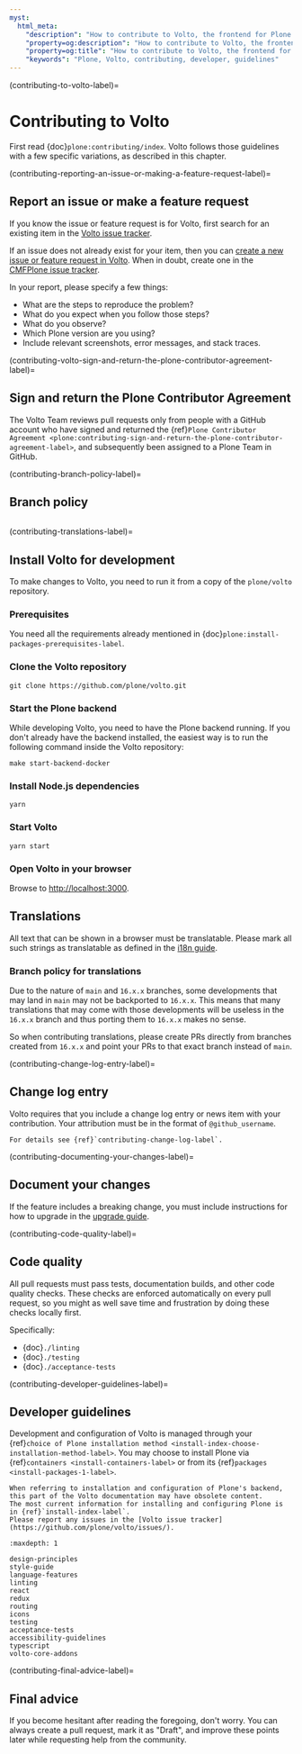 ```yaml
---
myst:
  html_meta:
    "description": "How to contribute to Volto, the frontend for Plone."
    "property=og:description": "How to contribute to Volto, the frontend for Plone."
    "property=og:title": "How to contribute to Volto, the frontend for Plone."
    "keywords": "Plone, Volto, contributing, developer, guidelines"
---
```


(contributing-to-volto-label)=

# Contributing to Volto

First read {doc}`plone:contributing/index`.
Volto follows those guidelines with a few specific variations, as described in this chapter.


(contributing-reporting-an-issue-or-making-a-feature-request-label)=

## Report an issue or make a feature request

If you know the issue or feature request is for Volto, first search for an existing item in the [Volto issue tracker](https://github.com/plone/volto/issues).

If an issue does not already exist for your item, then you can [create a new issue or feature request in Volto](https://github.com/plone/volto/issues/new/choose).
When in doubt, create one in the [CMFPlone issue tracker](https://github.com/plone/Products.CMFPlone/issues).

In your report, please specify a few things:

-   What are the steps to reproduce the problem?
-   What do you expect when you follow those steps?
-   What do you observe?
-   Which Plone version are you using?
-   Include relevant screenshots, error messages, and stack traces.


(contributing-volto-sign-and-return-the-plone-contributor-agreement-label)=

## Sign and return the Plone Contributor Agreement

The Volto Team reviews pull requests only from people with a GitHub account who have signed and returned the {ref}`Plone Contributor Agreement <plone:contributing-sign-and-return-the-plone-contributor-agreement-label>`, and subsequently been assigned to a Plone Team in GitHub.


(contributing-branch-policy-label)=

## Branch policy

```{include} ./branch-policy.md
```


(contributing-translations-label)=

## Install Volto for development

To make changes to Volto, you need to run it from a copy of the `plone/volto` repository.

### Prerequisites

You need all the requirements already mentioned in {doc}`plone:install-packages-prerequisites-label`.

### Clone the Volto repository

```shell
git clone https://github.com/plone/volto.git
```

### Start the Plone backend

While developing Volto, you need to have the Plone backend running.
If you don't already have the backend installed,
the easiest way is to run the following command inside the Volto repository:

```shell
make start-backend-docker
```

### Install Node.js dependencies

```shell
yarn
```

### Start Volto

```
yarn start
```

### Open Volto in your browser

Browse to [http://localhost:3000](http://localhost:3000).

## Translations

All text that can be shown in a browser must be translatable.
Please mark all such strings as translatable as defined in the [i18n guide](../recipes/i18n.md).

### Branch policy for translations

Due to the nature of `main` and `16.x.x` branches, some developments that may land in `main` may not be backported to `16.x.x`. This means that many translations that may come with those developments will be useless in the `16.x.x` branch and thus porting them to `16.x.x` makes no sense.

So when contributing translations, please create PRs directly from branches created from `16.x.x` and point your PRs to that exact branch instead of `main`.


(contributing-change-log-entry-label)=

## Change log entry

Volto requires that you include a change log entry or news item with your contribution.
Your attribution must be in the format of `@github_username`.

```{seealso}
For details see {ref}`contributing-change-log-label`.
```


(contributing-documenting-your-changes-label)=

## Document your changes

If the feature includes a breaking change, you must include instructions for how to upgrade in the [upgrade guide](../upgrade-guide/index.md).


(contributing-code-quality-label)=

## Code quality

All pull requests must pass tests, documentation builds, and other code quality checks.
These checks are enforced automatically on every pull request, so you might as well save time and frustration by doing these checks locally first.

Specifically:

-   {doc}`./linting`
-   {doc}`./testing`
-   {doc}`./acceptance-tests`


(contributing-developer-guidelines-label)=

## Developer guidelines

Development and configuration of Volto is managed through your {ref}`choice of Plone installation method <install-index-choose-installation-method-label>`.
You may choose to install Plone via {ref}`containers <install-containers-label>` or from its {ref}`packages <install-packages-1-label>`.

```{todo}
When referring to installation and configuration of Plone's backend, this part of the Volto documentation may have obsolete content.
The most current information for installing and configuring Plone is in {ref}`install-index-label`.
Please report any issues in the [Volto issue tracker](https://github.com/plone/volto/issues/).
```

```{toctree}
:maxdepth: 1

design-principles
style-guide
language-features
linting
react
redux
routing
icons
testing
acceptance-tests
accessibility-guidelines
typescript
volto-core-addons
```


(contributing-final-advice-label)=

## Final advice

If you become hesitant after reading the foregoing, don't worry.
You can always create a pull request, mark it as "Draft", and improve these points later while requesting help from the community.
